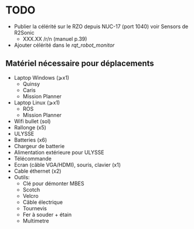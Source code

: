 TODO
====

* Publier la célérité sur le RZO depuis NUC-17 (port 1040) voir Sensors de R2Sonic
    * XXX.XX /r/n (manuel p.39)
* Ajouter célérité dans le _rqt_robot_monitor_
 
Matériel nécessaire pour déplacements
--------------------------------------------
* Laptop Windows (⩾x1)
	* Quinsy
	* Caris
	* Mission Planner	
* Laptop Linux (⩾x1)
	* ROS
	* Mission Planner
* Wifi bullet (sol)
* Rallonge (x5)
* ULYSSE
* Batteries (x6)
* Chargeur de batterie
* Alimentation extérieure pour ULYSSE
* Télécommande
* Ecran (câble VGA/HDMI), souris, clavier (x1)
* Cable éthernet (x2)
* Outils:
	* Clé pour démonter MBES
	* Scotch
	* Velcro
	* Câble électrique
	* Tournevis
	* Fer à souder + étain
	* Multimetre
	